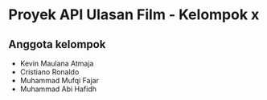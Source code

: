 # Proyek API Ulasan Film - Kelompok x

## Anggota kelompok
- Kevin Maulana Atmaja
- Cristiano Ronaldo
- Muhammad Mufqi Fajar
- Muhammad Abi Hafidh 

